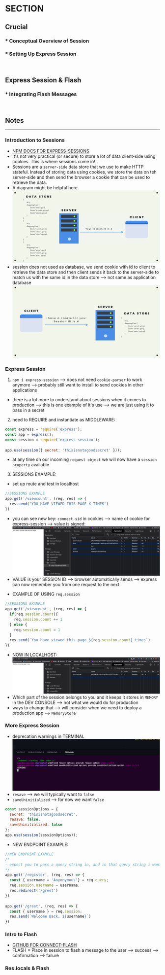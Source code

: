 # SECTION

## Crucial 

### * Conceptual Overview of Session 
### * Setting Up Express Session

<br>

## Express Session & Flash

### * Integrating Flash Messages

<br>

## Notes

<hr>

### Introduction to Sessions
- [NPM DOCS FOR EXPRESS-SESSIONS](https://www.npmjs.com/package/express-session)
- It's not very practical (or secure) to store a lot of data client-side using cookies. This is where sessions come in!
- Sessions are a `server-side` data store that we use to make HTTP stateful. Instead of storing data using cookies, we store the data on teh server-side and then send the browser a cookie that can be used to retrieve the data.
- A diagram might be helpful here.
![EXAMPLE DIAGRAM](assets/session1.png) 
- session does not used as database, we send cookie with id to client to retrieve the data store and then client sends it back to the server-side to match us with the same id in the data store --> not same as application database
![EXAMPLE DIAGRAM](assets/session2.png) 

### Express Session
1. `npm i express-session` --> does not need `cookie-parser` to work anymore --> probably still want to install to send cookies in other applications
- there is a lot more to understand about sessions when it comes to production --> this is one example of it's use --> we are just using it to pass in a secret
2. need to REQUIRE and instantiate as MIDDLEWARE: 
```js
const express = require('express');
const app = express();
const session = require('express-session');

app.use(session({ secret: 'thisisnotagoodsecret' }));
```
- at any time on our incoming `request object` we will now have a `session property` available 
3. SESSIONS EXAMPLE:
- set up route and test in localhost
```js
//SESSIONS EXAMPLE
app.get('/viewcount', (req, res) => {
  res.send("YOU HAVE VIEWED THIS PAGE X TIMES")
})
```
- you can see new key: `connect.sid` in cookies --> name of cookie for express-session --> value is signed:
![TEST IN LOCAL HOST](assets/session3.png)
- VALUE is your SESSION ID --> browser automatically sends --> express can now remember you from one request to the next
* EXAMPLE OF USING `req.session`
```js
//SESSIONS EXAMPLE
app.get('/viewcount', (req, res) => {
  if(req.session.count){
    req.session.count += 1
  } else {
    req.session.count = 1
  }
  res.send(`You have viewed this page ${req.session.count} times`)
})
```
- NOW IN LOCALHOST:
![SESSIONS EXAMPLE](assets/session4.png)
- Which part of the session belongs to you and it keeps it stores in `MEMORY` in the DEV CONSOLE --> not what we would do for production
- ways to change that --> will consider when we need to deploy a production app --> `MemoryStore`

### More Express Session
- deprecation warnings in TERMINAL
![Deprecation warning](assets/session5.png)
- `resave` --> we will typically want to `false`
- `saveUninitialized` --> for now we want `false`
```js
const sessionOptions = { 
  secret: 'thisisnotagoodsecret', 
  resave: false, 
  saveUninitialized: false 
};
app.use(session(sessionOptions));
```
- NEW ENDPOINT EXAMPLE:
```js
//NEW ENDPOINT EXAMPLE
/*
- expect you to pass a query string in, and in that query string i want you to pass in your username --> give default value if you do not pass in --> add that to session --> if you go to /register --> you will be registered in our session
*/
app.get('/register', (req, res) => {
  const { username = 'Anyonymous'} = req.query;
  req.session.username = username;
  res.redirect('/greet')
})

app.get('/greet', (req, res) => {
  const { username } = req.session;
  res.send(`Welcome Back, ${username}`)
})
```

### Intro to Flash
- [GITHUB FOR CONNECT-FLASH](https://github.com/jaredhanson/connect-flash)
- FLASH = Place in session to flash a message to the user --> success --> confirmation --> failure

### Res.locals & Flash